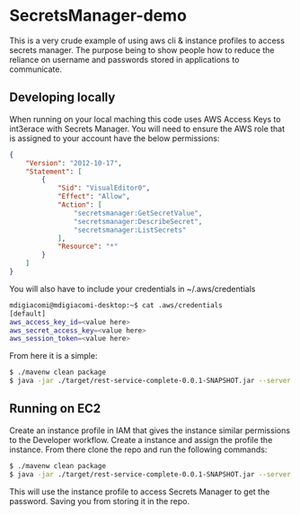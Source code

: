 # SecretsManager-demo

  This is a very crude example of using aws cli & instance profiles to access secrets manager. The purpose being to show people how to reduce the reliance on username and passwords stored in applications to communicate.
  
## Developing locally

When running on your local maching this code uses AWS Access Keys to int3erace with Secrets Manager. You will need to ensure the AWS role that is assigned to your account have the below permissions:

```json
{
    "Version": "2012-10-17",
    "Statement": [
        {
            "Sid": "VisualEditor0",
            "Effect": "Allow",
            "Action": [
                "secretsmanager:GetSecretValue",
                "secretsmanager:DescribeSecret",
                "secretsmanager:ListSecrets"
            ],
            "Resource": "*"
        }
    ]
}
```

You will also have to include your credentials in ~/.aws/credentials

```bash
mdigiacomi@mdigiacomi-desktop:~$ cat .aws/credentials 
[default]
aws_access_key_id=<value here>
aws_secret_access_key=<value here>
aws_session_token=<value here>
```

From here it is a simple:

```bash
$ ./mavenw clean package
$ java -jar ./target/rest-service-complete-0.0.1-SNAPSHOT.jar --server.port=8083
```

## Running on EC2

Create an instance profile in IAM that gives the instance similar permissions to the Developer workflow. Create a instance and assign the profile the instance. From there clone the repo and run the following commands:

```bash
$ ./mavenw clean package
$ java -jar ./target/rest-service-complete-0.0.1-SNAPSHOT.jar --server.port=8083
```

This will use the instance profile to access Secrets Manager to get the password. Saving you from storing it in the repo.
